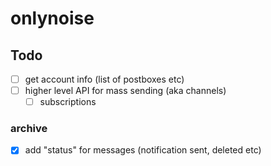 # onlynoise

## Todo


- [ ] get account info (list of postboxes etc)
- [ ] higher level API for mass sending (aka channels)
  - [ ] subscriptions

### archive
- [x] add "status" for messages (notification sent, deleted etc)
